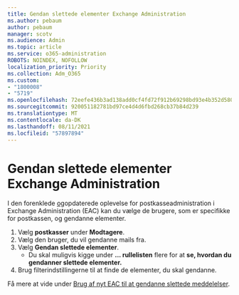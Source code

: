 ```yaml
---
title: Gendan slettede elementer Exchange Administration
ms.author: pebaum
author: pebaum
manager: scotv
ms.audience: Admin
ms.topic: article
ms.service: o365-administration
ROBOTS: NOINDEX, NOFOLLOW
localization_priority: Priority
ms.collection: Adm_O365
ms.custom:
- "1800008"
- "5719"
ms.openlocfilehash: 72eefe436b3ad138add0cf4fd72f912b69298bd93e4b352d5802f015ec94cbc3
ms.sourcegitcommit: 920051182781bd97ce4d4d6fbd268cb37b84d239
ms.translationtype: MT
ms.contentlocale: da-DK
ms.lasthandoff: 08/11/2021
ms.locfileid: "57897894"
---
```

# <a name="recover-deleted-items-from-exchange-admin-center"></a>Gendan slettede elementer Exchange Administration

I den forenklede [og](https://admin.exchange.microsoft.com/#/mailboxes)opdaterede oplevelse for postkasseadministration i Exchange Administration (EAC) kan du vælge de brugere, som er specifikke for postkassen, og gendanne elementer.

1. Vælg **postkasser** under **Modtagere**.
2. Vælg den bruger, du vil gendanne mails fra.
3. Vælg **Gendan slettede elementer**.
    - Du skal muligvis kigge under **... rullelisten** flere for at **se, hvordan du gendanner slettede elementer.**
4. Brug filterindstillingerne til at finde de elementer, du skal gendanne.

Få mere at vide under [Brug af nyt EAC til at gendanne slettede meddelelser](https://docs.microsoft.com/exchange/recipients-in-exchange-online/manage-user-mailboxes/recover-deleted-messages#use-new-eac-for-recovering-deleted-messages).
